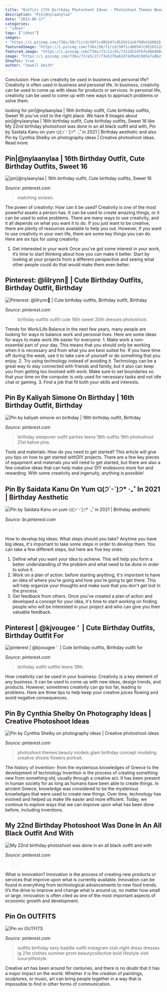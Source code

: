 ```yaml
---
title: "Outfits 17th Birthday Photoshoot Ideas - Photoshoot Themes Beauty Models Glam Birthday Concept Modeling Creative Shoots Flowers Portrait"
description: "Pin|@nylaanylaa"
date: "2023-06-17"
categories:
- "ideas"
tags: ["ideas"]
images:
- "https://i.pinimg.com/736x/50/f1/cd/50f1cd0b547c952b512e6f98b416082b.jpg"
featuredImage: "https://i.pinimg.com/736x/50/f1/cd/50f1cd0b547c952b512e6f98b416082b.jpg"
featured_image: "https://i.pinimg.com/736x/73/12/d5/7312d52df6fed8b488c63c1289154241.jpg"
image: "https://i.pinimg.com/736x/73/e5/27/73e527ba616f4d9a91985e7a8b2fd38d.jpg"
ShowToc: true
author: "Jewell Smith"
---
```



Conclusion: How can creativity be used in business and personal life?
Creativity is often used in business and personal life. In business, creativity can be used to come up with ideas for products or services. In personal life, creativity can be used to come up with new ways to approach problems or solve them.

	

		
looking for pin|@nylaanylaa | 16th birthday outfit, Cute birthday outfits, Sweet 16 you've visit to the right place. We have 8 Images about pin|@nylaanylaa | 16th birthday outfit, Cute birthday outfits, Sweet 16 like My 22nd birthday photoshoot was done in an all black outfit and with, Pin by Saidata Kanu on yum ଘ(੭ˊᵕˋ)੭* ‧₊˚ in 2021 | Birthday aesthetic and also Pin by Cynthia Shelby on photography ideas | Creative photoshoot ideas. Read more:
		
    
## Pin|@nylaanylaa | 16th Birthday Outfit, Cute Birthday Outfits, Sweet 16

<img loading=lazy src="https://i.pinimg.com/originals/57/64/55/576455524618481c3aa551ef1c291c28.jpg" onerror="this.onerror=null;this.src='https://tse2.mm.bing.net/th?id=OIP.HHpRsgzkchZHg39ri1m5iAHaJ4&amp;pid=15.1';" alt="pin|@nylaanylaa | 16th birthday outfit, Cute birthday outfits, Sweet 16">

_Source: pinterest.com_

>matching sixteen. 

	

The power of creativity: How can it be used?
Creativity is one of the most powerful assets a person has. It can be used to create amazing things, or it can be used to solve problems. There are many ways to use creativity, and it all depends on what you want it to do. If you just want to be creative, there are plenty of resources available to help you out. However, if you want to use creativity in your own life, there are some key things you can do. Here are six tips for using creativity: 
1. Get interested in your work
Once you’ve got some interest in your work, it’s time to start thinking about how you can make it better. Start by looking at your projects from a different perspective and seeing what other people could do that would make them even better.

    
## Pinterest: @lilrynn💋 | Cute Birthday Outfits, Birthday Outfit, Birthday

<img loading=lazy src="https://i.pinimg.com/736x/46/54/88/4654889ace9dc9ad9f6b71c0c6feeb18.jpg" onerror="this.onerror=null;this.src='https://tse4.mm.bing.net/th?id=OIP.mA8rCgdgNnflGcWzQWe8qwHaJK&amp;pid=15.1';" alt="Pinterest: @lilrynn💋 | Cute birthday outfits, Birthday outfit, Birthday">

_Source: pinterest.com_

>birthday outfits outfit cute 16th sweet 20th dresses photoshoot. 

	

Trends for Work/Life Balance
In the next few years, many people are looking for ways to balance work and personal lives. Here are some ideas for ways to make work life easier for everyone: 1. Make work a non-essential part of your day. This means that you should only be working when it is necessary and from what you are best suited for. If you have time off during the week, use it to take care of yourself or do something that you enjoy. 2. Try using technology instead of avoiding it. Technology can be a great way to stay connected with friends and family, but it also can keep you from getting too involved with work. Make sure to set boundaries so that your time on the computer is only used for necessary tasks and not idle chat or gaming. 3. Find a job that fit both your skills and interests.

    
## Pin By Kaliyah Simone On Birthday | 16th Birthday Outfit, Birthday

<img loading=lazy src="https://i.pinimg.com/736x/0b/1a/39/0b1a39bd556500ede0c73ddedea9605e.jpg" onerror="this.onerror=null;this.src='https://tse2.mm.bing.net/th?id=OIP.9J02DGWtm_H_1HqnSUhCwAHaJ3&amp;pid=15.1';" alt="Pin by kaliyah simone on birthday | 16th birthday outfit, Birthday">

_Source: pinterest.com_

>birthday sleepover outfit parties teens 18th outfits 16th photoshoot 21st kahve pins. 

	

Tools and materials: How do you need to get started?
This article will give you tips on how to get started withDIY projects. There are a few key pieces of equipment and materials you will need to get started, but there are also a few creative ideas that can help make your DIY endeavors more fun and rewarding. With some creativity and ingenuity, anything is possible!

    
## Pin By Saidata Kanu On Yum ଘ(੭ˊᵕˋ)੭* ‧₊˚ In 2021 | Birthday Aesthetic

<img loading=lazy src="https://i.pinimg.com/736x/50/f1/cd/50f1cd0b547c952b512e6f98b416082b.jpg" onerror="this.onerror=null;this.src='https://tse4.mm.bing.net/th?id=OIP.iFlZYrpiosL1RTX2msHSwgHaJZ&amp;pid=15.1';" alt="Pin by Saidata Kanu on yum ଘ(੭ˊᵕˋ)੭* ‧₊˚ in 2021 | Birthday aesthetic">

_Source: br.pinterest.com_

>. 

	

How to develop big ideas: What steps should you take?
Anytime you have big ideas, it's important to take some steps in order to develop them. You can take a few different steps, but here are five key ones: 
1. Define what you want your idea to achieve. This will help you form a better understanding of the problem and what need to be done in order to solve it. 
2. Work on a plan of action. before starting anything, it's important to have an idea of where you're going and how you're going to get there. This will help organize your thoughts and make sure that you don't get lost in the process. 
3. Get feedback from others. Once you've created a plan of action and developed a concept for your idea, it's time to start working on finding people who will be interested in your project and who can give you their valuable feedback.

    
## Pinterest | @kjvougee ‘ ️ | Cute Birthday Outfits, Birthday Outfit For

<img loading=lazy src="https://i.pinimg.com/736x/b2/e6/b9/b2e6b96578e8cf6ee5ed809f768ff0bc.jpg" onerror="this.onerror=null;this.src='https://tse2.mm.bing.net/th?id=OIP.YVh_WZF7nfmyxtMPfBQP-QHaMR&amp;pid=15.1';" alt="pinterest | @kjvougee ‘ ️ | Cute birthday outfits, Birthday outfit for">

_Source: pinterest.com_

>birthday outfit outfits teens 18th. 

	

How creativity can be used in your business:
Creativity is a key element of any business. It can be used to come up with new ideas, design trends, and products. However, sometimes creativity can go too far, leading to problems. Here are three tips to help keep your creative juices flowing and avoid negative consequences.

    
## Pin By Cynthia Shelby On Photography Ideas | Creative Photoshoot Ideas

<img loading=lazy src="https://i.pinimg.com/736x/73/12/d5/7312d52df6fed8b488c63c1289154241.jpg" onerror="this.onerror=null;this.src='https://tse3.mm.bing.net/th?id=OIP.DcMzAX_fc1D2hb9lMnIo5AHaKO&amp;pid=15.1';" alt="Pin by Cynthia Shelby on photography ideas | Creative photoshoot ideas">

_Source: pinterest.com_

>photoshoot themes beauty models glam birthday concept modeling creative shoots flowers portrait. 

	

The history of invention- from the mysterious knowledges of Greece to the development of technology
Invention is the process of creating something new from something old, usually through a creative act. It has been present in human society for as long as humans have been able to create things. In ancient Greece, knowledge was considered to be the mysterious knowledges that were used to create new things. Over time, technology has evolved and helped us make life easier and more efficient. Today, we continue to explore ways that we can improve upon what has been done before, including inventions.

    
## My 22nd Birthday Photoshoot Was Done In An All Black Outfit And With

<img loading=lazy src="https://i.pinimg.com/736x/73/e5/27/73e527ba616f4d9a91985e7a8b2fd38d.jpg" onerror="this.onerror=null;this.src='https://tse1.mm.bing.net/th?id=OIP.9EmkrxTHeSzl2DYy2c2dpgHaLF&amp;pid=15.1';" alt="My 22nd birthday photoshoot was done in an all black outfit and with">

_Source: pinterest.com_

>. 

	

What is innovation?
Innovation is the process of creating new products or services that improve upon what is currently available. Innovation can be found in everything from technological advancements to new food trends. It’s the drive to improve and change what is around us, no matter how small or large. innovation is often cited as one of the most important aspects of economic growth and development.

    
## Pin On OUTFITS

<img loading=lazy src="https://i.pinimg.com/originals/1d/c5/8e/1dc58e2e0ef5b749f0407f35dcd4d355.jpg" onerror="this.onerror=null;this.src='https://tse4.mm.bing.net/th?id=OIP.IvMUxVXLPBaiIUKmG3NMZQHaJ4&amp;pid=15.1';" alt="Pin on OUTFITS">

_Source: pinterest.com_

>outfits birthday sexy baddie outfit instagram club night dress dresses ig 21st clothes summer prom beautycollective bold lifestyle visit luxurylifestyle. 

	

Creative art has been around for centuries, and there is no doubt that it has a major impact on the world. Whether it is the creation of paintings, sculptures, or music, art can bring people together in a way that is impossible to find in other forms of communication.


